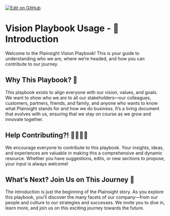 <a name="top"></a>
[![Edit on GitHub](https://img.shields.io/badge/Edit_on-GitHub-FDCAD2?logo=github&logoColor=FFFFFF&style=for-the-badge)](https://github.com/PlainsightPro/Vision-Playbook/blob/Launched/Vision%20Playbook%20Usage/%F0%9F%99%8B%EF%B8%8F%20Hello%20There.md)


# Vision Playbook Usage - 🙋️Introduction

Welcome to the Plainsight Vision Playbook! This is your guide to understanding who we are, where we’re headed, and how you can contribute to our journey.

## Why This Playbook? 🤔

This playbook exists to align everyone with our vision, values, and goals. We want to show who we are to all our stakeholders—our colleagues, customers, partners, friends, and family, and anyone who wants to know what Plainsight stands for and how we do business. It’s a living document that evolves with us, ensuring that we stay on course as we grow and innovate together.

## Help Contributing?! 👷‍♂️👷‍♀️

We encourage everyone to contribute to this playbook. Your insights, ideas, and experiences are valuable in making this a comprehensive and dynamic resource. Whether you have suggestions, edits, or new sections to propose, your input is always welcome!


## What’s Next? Join Us on This Journey 🎯

The introduction is just the beginning of the Plainsight story. As you explore this playbook, you’ll discover the many facets of our company—from our people and culture to our strategies and successes. We invite you to dive in, learn more, and join us on this exciting journey towards the future.

